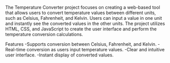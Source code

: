 The Temperature Converter project focuses on creating a web-based tool that allows users to convert temperature values between different units, such as Celsius, Fahrenheit, and Kelvin. Users can input a value in one unit and instantly see the converted values in the other units. The project utilizes HTML, CSS, and JavaScript to create the user interface and perform the temperature conversion calculations.

Features
-Supports conversion between Celsius, Fahrenheit, and Kelvin.
-Real-time conversion as users input temperature values.
-Clear and intuitive user interface.
-Instant display of converted values.

